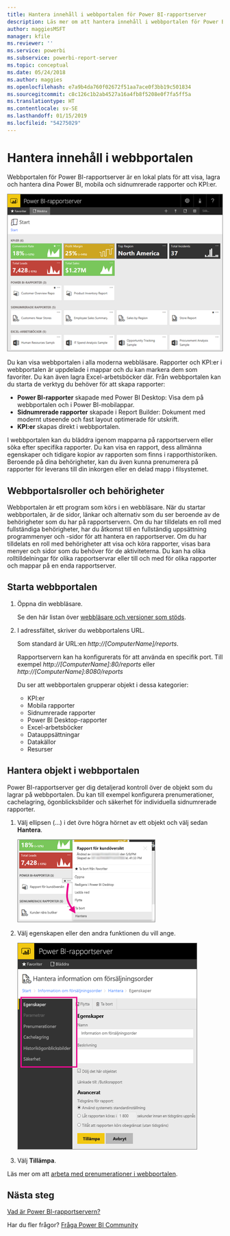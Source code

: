```yaml
---
title: Hantera innehåll i webbportalen för Power BI-rapportserver
description: Läs mer om att hantera innehåll i webbportalen för Power BI-rapportserver.
author: maggiesMSFT
manager: kfile
ms.reviewer: ''
ms.service: powerbi
ms.subservice: powerbi-report-server
ms.topic: conceptual
ms.date: 05/24/2018
ms.author: maggies
ms.openlocfilehash: e7a9b4da760f02672f51aa7ace0f3bb19c501834
ms.sourcegitcommit: c8c126c1b2ab4527a16a4fb8f5208e0f7fa5ff5a
ms.translationtype: HT
ms.contentlocale: sv-SE
ms.lasthandoff: 01/15/2019
ms.locfileid: "54275029"
---
```

# <a name="manage-content-in-the-web-portal"></a>Hantera innehåll i webbportalen 
Webbportalen för Power BI-rapportserver är en lokal plats för att visa, lagra och hantera dina Power BI, mobila och sidnumrerade rapporter och KPI:er.

![Report Server-webbportalen](media/getting-around/report-server-web-portal.png)

Du kan visa webbportalen i alla moderna webbläsare. Rapporter och KPI:er i webbportalen är uppdelade i mappar och du kan markera dem som favoriter. Du kan även lagra Excel-arbetsböcker där. Från webbportalen kan du starta de verktyg du behöver för att skapa rapporter:

* **Power BI-rapporter** skapade med Power BI Desktop: Visa dem på webbportalen och i Power BI-mobilappar.
* **Sidnumrerade rapporter** skapade i Report Builder: Dokument med modernt utseende och fast layout optimerade för utskrift.
* **KPI:er** skapas direkt i webbportalen.

I webbportalen kan du bläddra igenom mapparna på rapportservern eller söka efter specifika rapporter. Du kan visa en rapport, dess allmänna egenskaper och tidigare kopior av rapporten som finns i rapporthistoriken. Beroende på dina behörigheter, kan du även kunna prenumerera på rapporter för leverans till din inkorgen eller en delad mapp i filsystemet.

## <a name="web-portal-roles-and-permissions"></a>Webbportalsroller och behörigheter
Webbportalen är ett program som körs i en webbläsare. När du startar webbportalen, är de sidor, länkar och alternativ som du ser beroende av de behörigheter som du har på rapportservern. Om du har tilldelats en roll med fullständiga behörigheter, har du åtkomst till en fullständig uppsättning programmenyer och -sidor för att hantera en rapportserver. Om du har tilldelats en roll med behörigheter att visa och köra rapporter, visas bara menyer och sidor som du behöver för de aktiviteterna. Du kan ha olika rolltilldelningar för olika rapportservrar eller till och med för olika rapporter och mappar på en enda rapportserver.

## <a name="start-the-web-portal"></a>Starta webbportalen
1. Öppna din webbläsare.
   
    Se den här listan över [webbläsare och versioner som stöds](browser-support.md).
2. I adressfältet, skriver du webbportalens URL.
   
    Som standard är URL:en <em>http://[ComputerName]/reports</em>.
   
    Rapportservern kan ha konfigurerats för att använda en specifik port. Till exempel <em>http://[ComputerName]:80/reports</em> eller <em>http://[ComputerName]:8080/reports</em>
   
    Du ser att webbportalen grupperar objekt i dessa kategorier:
   
   * KPI:er
   * Mobila rapporter
   * Sidnumrerade rapporter
   * Power BI Desktop-rapporter
   * Excel-arbetsböcker
   * Datauppsättningar
   * Datakällor
   * Resurser

## <a name="manage-items-in-the-web-portal"></a>Hantera objekt i webbportalen
Power BI-rapportserver ger dig detaljerad kontroll över de objekt som du lagrar på webbportalen. Du kan till exempel konfigurera prenumerationer, cachelagring, ögonblicksbilder och säkerhet för individuella sidnumrerade rapporter.

1. Välj ellipsen (...) i det övre högra hörnet av ett objekt och välj sedan **Hantera**.
   
    ![Välj hantera](media/getting-around/report-server-web-portal-manage-ellipsis.png)
2. Välj egenskapen eller den andra funktionen du vill ange.
   
    ![Välj en egenskap](media/getting-around/report-server-web-portal-manage-properties.png)
3. Välj **Tillämpa**.

Läs mer om att [arbeta med prenumerationer i webbportalen](https://docs.microsoft.com/sql/reporting-services/working-with-subscriptions-web-portal).

## <a name="next-steps"></a>Nästa steg
[Vad är Power BI-rapportservern?](get-started.md)

Har du fler frågor? [Fråga Power BI Community](https://community.powerbi.com/)


